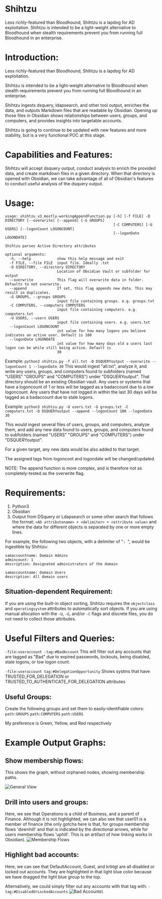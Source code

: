 # Shihtzu
Less richly-featured than Bloodhound, Shihtzu is a lapdog for AD exploitation.  Shihtzu is intended to be a light-weight alternative to Bloodhound when stealth requirements prevent you from running full Bloodhound in an enterprise.

# Introduction:
Less richly-featured than Bloodhound, Shihtzu is a lapdog for AD exploitation.

Shihtzu is intended to be a light-weight alternative to Bloodhound when stealth requirements prevent you from running full Bloodhound in an enterprise.

Shihtzu ingests dsquery, ldapsearch, and other tool output, enriches the data, and outputs Markdown files that are readable by Obsidian. Opening up those files in Obsidian  shows relationships between users, groups, and computers, and provides insights into targetable accounts.

Shihtzu is going to continue to be updated with new features and more stability, but is a very functional POC at this stage.

# Capabilities and Features:
Shihtzu will accept dsquery output, conduct analysis to enrich the provided data, and create markdown files in a given directory. When that directory is opened with Obsidian, we can take advantage of all of Obsidian's features to conduct useful analysis of the dsquery output.

# Usage:
```
usage: shihtzu_v3_mostly-workingAppendFunction.py [-h] [-f FILE] -D DIRECTORY [--overwrite] [--append] [-G GROUPS]
                                                  [-C COMPUTERS] [-U USERS] [--logonCount LOGONCOUNT]
                                                  [--logonDate LOGONDATE]

Shihtzu parses Active Directory attributes

optional arguments:
  -h, --help            show this help message and exit
  -f FILE, --file FILE  input file. Ideally .txt
  -D DIRECTORY, --directory DIRECTORY
                        Location of Obsidian Vault or subfolder for output
  --overwrite           This flag will overwrite data in folder. Defaults to not overwrite.
  --append              If set, this flag appends new data. This may result in duplicates.
  -G GROUPS, --groups GROUPS
                        input file containing groups. e.g. groups.txt
  -C COMPUTERS, --computers COMPUTERS
                        input file containing computers. e.g. computers.txt
  -U USERS, --users USERS
                        input file containing users. e.g. users.txt
  --logonCount LOGONCOUNT
                        int value for how many logons you believe indicates an active user. Default is 100
  --logonDate LOGONDATE
                        int value for how many days old a users last logon can be while still being active. Default is
                        30

```

Example:
`python3 shihtzu.py -f all.txt -D DSQUERYoutput --overwrite --logonCount 1 --logonDate 30`
This would ingest "all.txt", analyze it, and write any users, groups, and computers found to subfolders (named "USERS" "GROUPS" and "COMPUTERS") under "DSQUERYoutput". That directory should be an existing Obsidian vault.
Any users or systems that have a logoncount of 1 or less will be tagged as a badaccount due to a low logoncount.
Any users that have not logged in within the last 30 days will be tagged as a badaccount due to stale logons.

Example:
`python3 shihtzu.py -U users.txt -G groups.txt -C computers.txt -D DSQUERYoutput --append --logonCount 100 --logonDate 30`

This would ingest several files of users, groups, and computers, analyze them, and add any new data found to users, groups, and computers found to subfolders (named "USERS" "GROUPS" and "COMPUTERS") under "DSQUERYoutput".

For a given target, any new data would be also added to that target.

The assigned tags from logoncont and logondate will be changed/updated.

NOTE: The append function is more complex, and is therefore not as completely-tested as the overwrite flag.

# Requirements:
1. Python3
2. Obsidian
3. Output from DSquery or Ldapsearch or some other search that follows the format:
`<AD attributename> + <delimiter> + <attribute value>`
and where the data for different objects is separated by one or more empty lines.

For example, the following two objects, with a delimiter of "`: `", would be ingestible by Shihtzu:
```
samaccountname: Domain Admins
admincount: 1
description: Designated administrators of the domain

samaccountname: Domain Users
description: All domain users
```

## Situation-dependent Requirement:
If you are using the built-in object sorting, Shihtzu requires the `objectclass` and `operatingsystem` attributes to automatically sort objects. If you are using manual allocation with the `-U`, `-G`, and/or `-C` flags and discrete files, you do not need to collect those attributes.


# Useful Filters and Queries:
`-file:useraccount -tag:#BadAccount`
This will filter out any accounts that are tagged as "Bad" due to expired passwords, lockouts, being disabled, stale logons, or low logon count.

`-file:useraccount tag:#DelegationOpportunity`
Shows systms that have TRUSTED_FOR_DELEGATION or TRUSTED_TO_AUTHENTICATE_FOR_DELEGATION attributes

## Useful Groups:
Create the following groups and set them to easily-identifiable colors:
`path:GROUPS`
`path:COMPUTERS`
`path:USERS`

My preference is Green, Yellow, and Red respectively

# Example Output Graphs:

## Show membership flows:
This shows the graph, without orphaned nodes, showing membership paths.

![General View](https://github.com/pangolinsec/shihtzu/edit/main/Images/ReadmeImage1.png?raw=true)


## Drill into users and groups:
Here, we see that Operations is a child of Business, and a parent of Finance.
Although it is not highlighted, we can also see that user01 is a member of finance (the only gotcha here is that, for groups membership flows 'downhill' and that is indicated by the directional arrows, while for users membership flows 'uphill'. This is an artifact of how linking works in Obsidian).
![Membership Flows](https://github.com/pangolinsec/shihtzu/edit/main/Images/ReadmeImage2.png?raw=true)


## Highlight bad accounts:
Here, we can see that DefaultAccount, Guest, and krbtgt are all disabled or locked out accounts. They are highlighted in that light blue color because we have dragged the light blue group to the top.

Alternatively, we could simply filter out any accounts with that tag with:
`-tag:#DisabledOrLockedAccounts`
![Bad Accounts](https://github.com/pangolinsec/shihtzu/edit/main/Images/ReadmeImage3.png?raw=true)\
